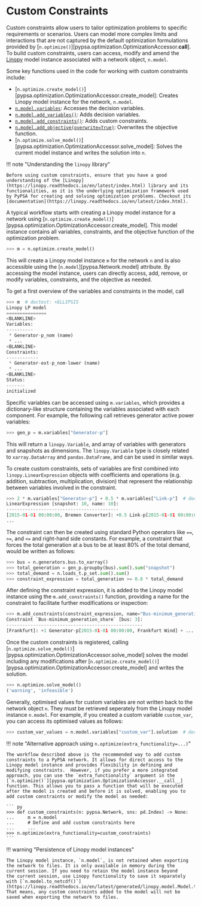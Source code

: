 
# Custom Constraints

Custom constraints allow users to tailor optimization problems to specific
requirements or scenarios. Users can model more complex limits and interactions
that are not captured by the default optimization formulations provided by
[`n.optimize()`][pypsa.optimization.OptimizationAccessor.__call__]. To build custom constraints, users can access, modify and
amend the [Linopy](https://linopy.readthedocs.io) model instance associated with
a network object, `n.model`. 

Some key functions used in the code for working with custom constraints include:

* [`n.optimize.create_model()`][pypsa.optimization.OptimizationAccessor.create_model]: Creates Linopy model instance for the network, `n.model`.
* [`n.model.variables`](https://linopy.readthedocs.io/en/latest/generated/linopy.model.Model.html): Accesses the decision variables.
* [`n.model.add_variables()`](https://linopy.readthedocs.io/en/latest/creating-variables.html): Adds decision variables.
* [`n.model.add_constraints()`](https://linopy.readthedocs.io/en/latest/creating-constraints.html): Adds custom constraints.
* [`n.model.add_objective(overwrite=True)`](https://linopy.readthedocs.io/en/latest/generated/linopy.model.Model.add_objective.html): Overwrites the objective function.
* [`n.optimize.solve_model()`][pypsa.optimization.OptimizationAccessor.solve_model]: Solves the current model instance and writes the solution into `n`.

!!! note "Understanding the `linopy` library"

    Before using custom constraints, ensure that you have a good understanding of the [Linopy](https://linopy.readthedocs.io/en/latest/index.html) library and its functionalities, as it is the underlying optimization framework used by PyPSA for creating and solving optimization problems. Checkout its [documentation](https://linopy.readthedocs.io/en/latest/index.html).

A typical workflow starts with creating a Linopy model instance for a network
using
[`n.optimize.create_model()`][pypsa.optimization.OptimizationAccessor.create_model].
This model instance contains all variables, constraints, and the objective
function of the optimization problem. 

``` py
>>> m = n.optimize.create_model()
```

This will create a Linopy model instance `m` for the network `n` and is also
accessible using the [`n.model`][pypsa.Network.model] attribute. By accessing
the model instance, users can directly access, add, remove, or modify variables,
constraints, and the objective as needed.

To get a first overview of the variables and constraints in the model, call

``` py
>>> m  # doctest: +ELLIPSIS
Linopy LP model
===============
<BLANKLINE>
Variables:
----------
 * Generator-p_nom (name)
 * ...
<BLANKLINE>
Constraints:
------------
 * Generator-ext-p_nom-lower (name)
 * ...
<BLANKLINE>
Status:
-------
initialized
```

Specific variables can be accessed using `m.variables`, which provides a
dictionary-like structure containing the variables associated with each
component. For example, the following call retrieves generator active power variables:

``` py
>>> gen_p = m.variables["Generator-p"]
```

This will return a `linopy.Variable`, and array of variables with generators and
snapshots as dimensions. The `linopy.Variable` type is closely related to
`xarray.DataArray` and `pandas.DataFrame`, and can be used in similar ways.

To create custom constraints, sets of variables are first combined into
`linopy.LinearExpression` objects with coefficients and operations (e.g.
addition, subtraction, multiplication, division) that represent the relationship
between variables involved in the constraint.

``` py
>>> 2 * m.variables["Generator-p"] + 0.5 * m.variables["Link-p"]  # doctest: +ELLIPSIS
LinearExpression [snapshot: 10, name: 10]:
------------------------------------------
[2015-01-01 00:00:00, Bremen Converter]: +0.5 Link-p[2015-01-01 00:00:00, Bremen Converter]
...
```

The constraint can then be created using standard Python operators like `==`,
`>=`, and `<=` and right-hand side constants. For example, a constraint that
forces the total generation at a bus to be at least 80% of the total demand,
would be written as follows:

``` py
>>> bus = n.generators.bus.to_xarray()
>>> total_generation = gen_p.groupby(bus).sum().sum("snapshot")
>>> total_demand = n.loads_t.p_set.sum().sum()
>>> constraint_expression = total_generation >= 0.8 * total_demand
```

After defining the constraint expression, it is added to the Linopy model instance using the
`m.add_constraints()` function, providing a name for the constraint to
facilitate further modifications or inspection:

``` py
>>> m.add_constraints(constraint_expression, name="Bus-minimum_generation_share")  # doctest: +ELLIPSIS
Constraint `Bus-minimum_generation_share` [bus: 3]:
---------------------------------------------------
[Frankfurt]: +1 Generator-p[2015-01-01 00:00:00, Frankfurt Wind] + ... ≥ 26038.102467283523
```

Once the custom constraints is registered, calling
[`n.optimize.solve_model()`][pypsa.optimization.OptimizationAccessor.solve_model]
solves the model including any modifications after
[`n.optimize.create_model()`][pypsa.optimization.OptimizationAccessor.create_model]
and writes the solution.

``` py
>>> n.optimize.solve_model()
('warning', 'infeasible')
```

Generally, optimised values for custom variables are not written back to the network object `n`. They must be retrieved seperately from the Linopy model instance `n.model`. For example, if you created a custom variable `custom_var`, you can access its optimised values as follows:

``` py
>>> custom_var_values = n.model.variables["custom_var"].solution  # doctest: +SKIP
```

<!-- However, if you follow the naming convention `{component}-{variable}`, where `component` is the name of the component (e.g., "Generator") and `variable` is the name of the variable (e.g., "custom_var"),
the optimised values will be stored for the network component (e.g. `n.generators_t.custom_var`). -->

!!! note "Alternative approach using `n.optimize(extra_functionality=...)`"

    The workflow described above is the recommended way to add custom constraints to a PyPSA network. It allows for direct access to the Linopy model instance and provides flexibility in defining and modifying constraints.  However, if you prefer a more integrated approach, you can use the `extra_functionality` argument in the [`n.optimize()`][pypsa.optimization.OptimizationAccessor.__call__] function. This allows you to pass a function that will be executed after the model is created and before it is solved, enabling you to add custom constraints or modify the model as needed:

    ``` py
    >>> def custom_constraints(n: pypsa.Network, sns: pd.Index) -> None:
    ...     m = n.model
    ...     # Define and add custom constraints here
    ...     ...
    >>> n.optimize(extra_functionality=custom_constraints)  
    ```

!!! warning "Persistence of Linopy model instances"

    The Linopy model instance, `n.model`, is not retained when exporting the network to files. It is only available in memory during the current session. If you need to retain the model instance beyond
    the current session, use Linopy functionality to save it separately with [`n.model.to_netcdf()`](https://linopy.readthedocs.io/en/latest/generated/linopy.model.Model.to_netcdf.html#linopy.model.Model.to_netcdf). That means, any custom constraints added to the model will not be saved when exporting the network to files.
